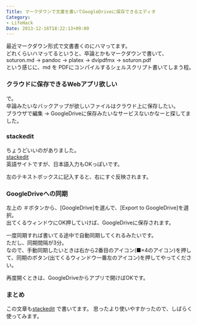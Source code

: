 ```yaml
---
Title: マークダウンで文書を書いてGoogleDriveに保存できるエディタ
Category:
- LifeHack
Date: 2013-12-16T18:22:13+09:00
---
```




最近マークダウン形式で文書書くのにハマってます。 <br>
どれくらいハマってるというと、卒論とかもマークダウンで書いて、 <br>
soturon.md → pandoc → platex → dvipdfmx → soturon.pdf <br>
という感じに、md を PDFにコンパイルするシェルスクリプト書いてしまう程。

<h3 id="クラウドに保存できるwebアプリ欲しい">クラウドに保存できるWebアプリ欲しい</h3>


で。 <br>
卒論みたいなバックアップが欲しいファイルはクラウド上に保存したい。 <br>
ブラウザで編集 → GoogleDriveに保存みたいなサービスないかなーと探してました。

<h3 id="stackedit">stackedit</h3>


ちょうどいいのがありました。 　 <br>
<a href="https://stackedit.io/">stackedit</a> <br>
英語サイトですが、日本語入力もOKっぽいです。


左のテキストボックスに記入すると、右にすぐ反映されます。

<h3 id="googledriveへの同期">GoogleDriveへの同期</h3>


左上の ＃ボタンから、[GoogleDrive]を選んで、[Export to GoogleDrive]を選択。 <br>
出てくるウィンドウにOK押していけば、GoogleDriveに保存されます。


一度同期すれば書いてる途中で自動同期してくれるみたいです。 <br>
ただし、同期間隔が3分。 <br>
なので、手動同期したいときは右から2番目のアイコン(■×4のアイコン)を押して、同期のボタン(出てくるウィンドウ一番左のアイコン)を押してやってください。


再度開くときは、GoogleDriveからアプリで開けばOKです。

<h3 id="まとめ">まとめ</h3>


この文章も<a href="https://stackedit.io/">stackedit</a> で書いてます。
思ったより使いやすかったので、しばらく使ってみます。
